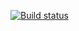 [![Build status](https://ci.appveyor.com/api/projects/status/qljku4qbbmtaltvi?svg=true)](https://ci.appveyor.com/project/DavidDolgov/pageobjects)
